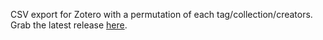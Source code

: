 CSV export for Zotero with a permutation of each tag/collection/creators. Grab the latest release [here](https://github.com/retorquere/zotero-seektable-export/releases/latest).
